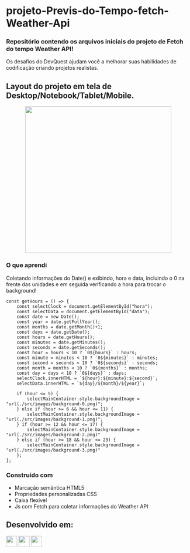 # projeto-Previs-do-Tempo-fetch-Weather-Api

### Repositório contendo os arquivos iniciais do projeto de Fetch do tempo Weather API!

Os desafios do DevQuest ajudam você a melhorar suas habilidades de codificação criando projetos realistas.

## Layout do projeto em tela de Desktop/Notebook/Tablet/Mobile.

<div align="center">

  <img src="https://github.com/HumbertoFox/repository/assets/126817628/a4e92e3a-c94d-48bb-9c9d-f435258dcb0f" width="400px"/>

</div>

### O que aprendi

Coletando informações do Date() e exibindo, hora e data, incluindo o 0 na frente das unidades e em seguida verificando a hora para trocar o background!

```Js
const getHours = () => {
    const selectClock = document.getElementById("hora");
    const selectData = document.getElementById("data");
    const date = new Date();
    const year = date.getFullYear();
    const months = date.getMonth()+1;
    const days = date.getDate();
    const hours = date.getHours();
    const minutes = date.getMinutes();
    const seconds = date.getSeconds();
    const hour = hours < 10 ? `0${hours}` : hours;
    const minute = minutes < 10 ? `0${minutes}` : minutes;
    const second = seconds < 10 ? `0${seconds}` : seconds;
    const month = months < 10 ? `0${months}` : months;
    const day = days < 10 ? `0${days}` : days;
    selectClock.innerHTML = `${hour}:${minute}:${second}`;
    selectData.innerHTML = `${day}/${month}/${year}`;

    if (hour <= 5) {
        selectMainContainer.style.backgroundImage = "url(./src/images/background-0.png)";
    } else if (hour >= 6 && hour <= 11) {
        selectMainContainer.style.backgroundImage = "url(./src/images/background-1.png)";
    } if (hour >= 12 && hour <= 17) {
        selectMainContainer.style.backgroundImage = "url(./src/images/background-2.png)"
    } else if (hour >= 18 && hour <= 23) {
        selectMainContainer.style.backgroundImage = "url(./src/images/background-3.png)"
    };
};

```

### Construído com

- Marcação semântica HTML5
- Propriedades personalizadas CSS
- Caixa flexível
- Js com Fetch para coletar informações do Weather API

## Desenvolvido em:

<div>
  <img src="https://cdn.jsdelivr.net/gh/devicons/devicon/icons/html5/html5-original.svg" width="30px"/>
  <img src="https://cdn.jsdelivr.net/gh/devicons/devicon/icons/css3/css3-original.svg" width="30px"/>
  <img src="https://cdn.jsdelivr.net/gh/devicons/devicon/icons/javascript/javascript-plain.svg" width="30px"/>
</div>
